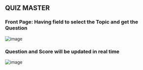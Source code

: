 ## QUIZ MASTER

### Front Page: Having field to select the Topic and get the Question
![image](https://github.com/rahul-kumar-ML/Quiz-Master/assets/135819739/73764572-d21f-4a55-a756-0a11cde10637)

### Question and Score will be updated in real time
![image](https://github.com/rahul-kumar-ML/Quiz-Master/assets/135819739/303d41ce-94d4-4334-9305-45c4ef3a0e66)
